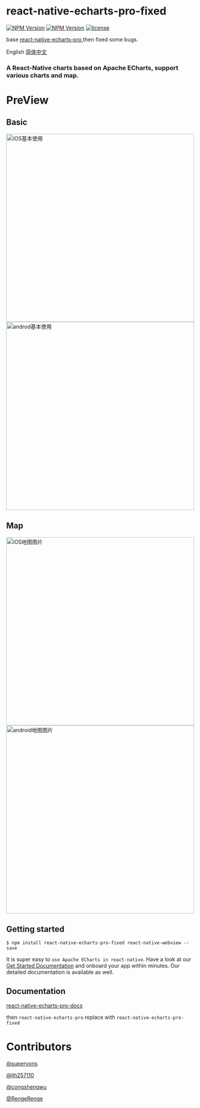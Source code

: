 
# react-native-echarts-pro-fixed
[![NPM Version](https://img.shields.io/npm/v/react-native-echarts-pro-fixed.svg?style=flat)](https://www.npmjs.com/package/react-native-echarts-pro-fixed)
[![NPM Version](https://img.shields.io/npm/dm/react-native-echarts-pro-fixed.svg?style=flat)](https://www.npmjs.com/package/react-native-echarts-pro-fixed)
[![license](https://img.shields.io/badge/license-MIT%20License-00AAAA.svg)](https://github.com/supervons/react-native-echarts-pro-fixed/blob/master/LICENSE)


base [react-native-echarts-pro](https://github.com/supervons/react-native-echarts-pro),then fixed some bugs.


English  [简体中文](/README_CN.md "中文介绍")
### A React-Native charts based on Apache ECharts, support various charts and map.

# PreView
## Basic
<img style={{height:400}} src="https://cdn.jsdelivr.net/gh/supervons/ImageLibrary@v1.0.0/react-native-echarts-pro/pieDemo.png" alt="iOS基本使用" height="500" align="bottom" /><img style={{height:400}} src="https://cdn.jsdelivr.net/gh/supervons/ImageLibrary@v1.0.0/react-native-echarts-pro/pieDemo_android.png" alt="androd基本使用"  height="500" align="bottom"/>

## Map
<img style={{height:400}} src="https://cdn.jsdelivr.net/gh/supervons/ImageLibrary@v1.0.0/react-native-echarts-pro/mapDemo.png" alt="iOS地图图片" height="500" align="bottom" /><img style={{height:400}} src="https://cdn.jsdelivr.net/gh/supervons/ImageLibrary@v1.0.0/react-native-echarts-pro/mapDemo_android.png" alt="android地图图片" height="500" align="bottom" />

## Getting started

`$ npm install react-native-echarts-pro-fixed react-native-webview --save`

It is super easy to `use Apache ECharts in react-native`. Have a look at our [Get Started Documentation](https://supervons.github.io/react-native-echarts-pro-docs/docs/intro) and onboard your app within minutes. Our detailed documentation is available as well.

## Documentation
[react-native-echarts-pro-docs](https://supervons.github.io/react-native-echarts-pro-docs/)

then `react-native-echarts-pro` replace with `react-native-echarts-pro-fixed`

# Contributors

[@supervons](https://github.com/supervons)

[@ljh257110](https://github.com/ljh257110)

[@congshengwu](https://github.com/congshengwu)

[@RengeRenge](https://github.com/RengeRenge)